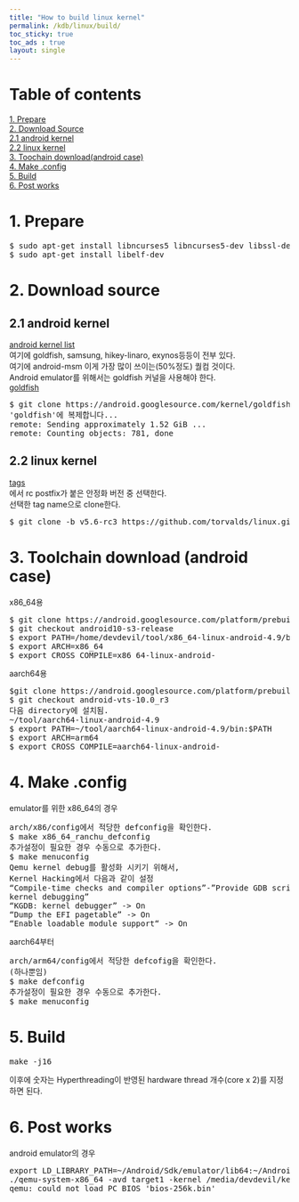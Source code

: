 ```yaml
---
title: "How to build linux kernel"
permalink: /kdb/linux/build/
toc_sticky: true
toc_ads : true
layout: single
---
```


# Table of contents
[1. Prepare](#1-prepare)       
[2. Download Source](#2-download-source)       
[2.1 android kernel](#21-android-kernel)        
[2.2 linux kernel](#22-linux-kernel)        
[3. Toochain download(android case)](#3-toolchain-download-android-case)        
[4. Make .config](#4-make-config)        
[5. Build](#5-build)        
[6. Post works](#6-post-works)        


# 1. Prepare
<pre>
$ sudo apt-get install libncurses5 libncurses5-dev libssl-dev make gcc
$ sudo apt-get install libelf-dev
</pre>

# 2. Download source
## 2.1 android kernel   
[android kernel list](https://android.googlesource.com/kernel/)    
여기에 goldfish, samsung, hikey-linaro, exynos등등이 전부 있다.   
여기에 android-msm 이게 가장 많이 쓰이는(50%정도) 퀄컴 것이다.    
Android emulator를 위해서는 goldfish 커널을 사용해야 한다.   
[goldfish](https://android.googlesource.com/kernel/goldfish/+refs)      
<pre>
$ git clone https://android.googlesource.com/kernel/goldfish -b android-4.14
'goldfish'에 복제합니다...   
remote: Sending approximately 1.52 GiB ...
remote: Counting objects: 781, done
</pre>
## 2.2 linux kernel
[tags](https://github.com/torvalds/linux/tags)    
에서 rc postfix가 붙은 안정화 버전 중 선택한다.    
선택한 tag name으로 clone한다.   
<pre>
$ git clone -b v5.6-rc3 https://github.com/torvalds/linux.git
</pre>

# 3. Toolchain download (android case)
x86_64용    
<pre>
$ git clone https://android.googlesource.com/platform/prebuilts/gcc/linux-x86/x86/x86_64-linux-android-4.9
$ git checkout android10-s3-release
$ export PATH=/home/devdevil/tool/x86_64-linux-android-4.9/bin:$PATH
$ export ARCH=x86_64
$ export CROSS_COMPILE=x86_64-linux-android-
</pre>
aarch64용
<pre>
$git clone https://android.googlesource.com/platform/prebuilts/gcc/linux-x86/aarch64/aarch64-linux-android-4.9
$ git checkout android-vts-10.0_r3
다음 directory에 설치됨.
~/tool/aarch64-linux-android-4.9
$ export PATH=~/tool/aarch64-linux-android-4.9/bin:$PATH
$ export ARCH=arm64
$ export CROSS_COMPILE=aarch64-linux-android-
</pre>

# 4. Make .config
emulator를 위한 x86_64의 경우   
<pre>
arch/x86/config에서 적당한 defconfig을 확인한다.
$ make x86_64_ranchu_defconfig
추가설정이 필요한 경우 수동으로 추가한다.
$ make menuconfig
Qemu kernel debug를 활성화 시키기 위해서, 
Kernel Hacking에서 다음과 같이 설정
“Compile-time checks and compiler options”-”Provide GDB scripts for
kernel debugging”
“KGDB: kernel debugger” -> On
“Dump the EFI pagetable” -> On
“Enable loadable module support“ -> On
</pre>
aarch64부터    
<pre>
arch/arm64/config에서 적당한 defcofig을 확인한다.
(하나뿐임)
$ make defconfig
추가설정이 필요한 경우 수동으로 추가한다.
$ make menuconfig
</pre>

# 5. Build
<pre>
make -j16
</pre>
이후에 숫자는 Hyperthreading이 반영된 hardware thread 개수(core x 2)를 지정하면 된다.    

# 6. Post works
android emulator의 경우    
<pre>
export LD_LIBRARY_PATH=~/Android/Sdk/emulator/lib64:~/Android/Sdk/emulator/lib64/qt/lib
./qemu-system-x86_64 -avd target1 -kernel /media/devdevil/kernel/goldfish/arch/x86/boot/bzImage
qemu: could not load PC BIOS 'bios-256k.bin'
</pre>

